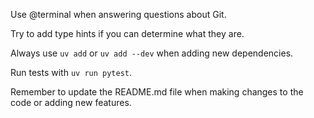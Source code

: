 Use @terminal when answering questions about Git.

Try to add type hints if you can determine what they are.

Always use `uv add` or `uv add --dev` when adding new dependencies.

Run tests with `uv run pytest`.

Remember to update the README.md file when making changes to the code or adding new features.
